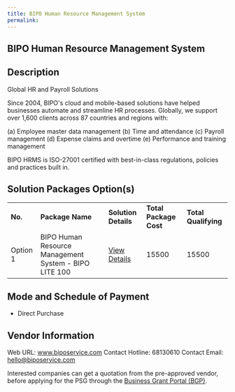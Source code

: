 ```yaml
---
title: BIPO Human Resource Management System
permalink: 
---
```


## BIPO Human Resource Management System

## Description

Global HR and Payroll Solutions
 
Since 2004, BIPO's cloud and mobile-based solutions have helped businesses automate and streamline HR processes. Globally, we support over 1,600 clients across 87 countries and regions with: 

(a) Employee master data management 
(b) Time and attendance 
(c) Payroll management
(d) Expense claims and overtime 
(e) Performance and training management

BIPO HRMS is ISO-27001 certified with best-in-class regulations, policies and practices built in.

## Solution Packages Option(s)

<table>
<tr>
<td><b>No.</b></td>
<td><b>Package Name</b></td>
<td><b>Solution Details</b></td>
<td><b>Total Package Cost</b></td>
<td><b>Total Qualifying</b></td>
</tr>
<tr>
<td>Option 1</td>
<td>BIPO Human Resource Management System - BIPO LITE 100</td>
<td><a href='https://www.gobusiness.gov.sg/images/psg/BIPO_Service_20200561_Desensitised_Annex_3_Part_2.pdf'>View Details</a></td>
<td>15500</td>
<td>15500</td>
</tr>
</table>

## Mode and Schedule of Payment

 - Direct Purchase

## Vendor Information

 Web URL: www.biposervice.com 
Contact Hotline: 68130610 
Contact Email: hello@biposervice.com 


Interested companies can get a quotation from the pre-approved vendor, before applying for the PSG through the <a href='https://www.businessgrants.gov.sg/'>Business Grant Portal (BGP)</a>.
